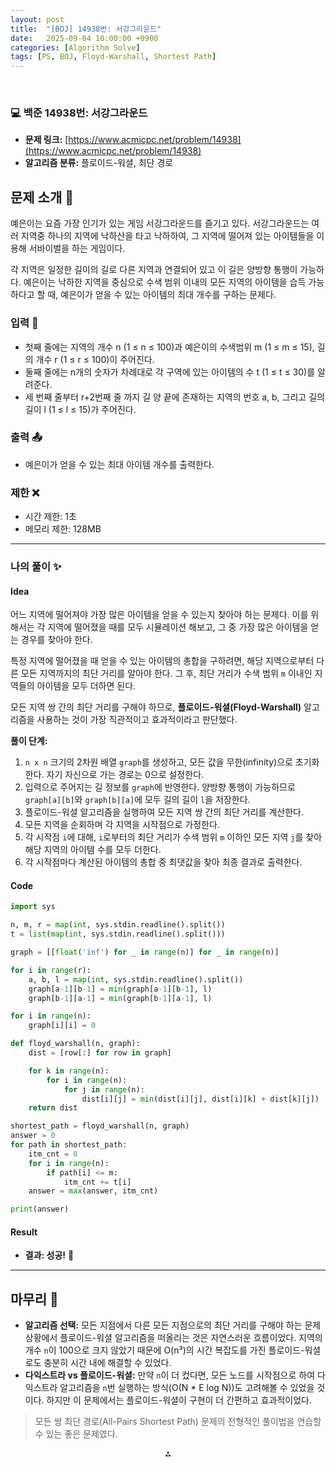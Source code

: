 ```yaml
---
layout: post
title:  "[BOJ] 14938번: 서강그라운드"
date:   2025-09-04 10:00:00 +0900
categories: [Algorithm Solve]
tags: [PS, BOJ, Floyd-Warshall, Shortest Path]
---
```


<br>

### 💻 백준 14938번: 서강그라운드

- **문제 링크:** [https://www.acmicpc.net/problem/14938](https://www.acmicpc.net/problem/14938)
- **알고리즘 분류:** 플로이드-워셜, 최단 경로

## 문제 소개 🧐

예은이는 요즘 가장 인기가 있는 게임 서강그라운드를 즐기고 있다. 서강그라운드는 여러 지역중 하나의 지역에 낙하산을 타고 낙하하여, 그 지역에 떨어져 있는 아이템들을 이용해 서바이벌을 하는 게임이다.

각 지역은 일정한 길이의 길로 다른 지역과 연결되어 있고 이 길은 양방향 통행이 가능하다. 예은이는 낙하한 지역을 중심으로 수색 범위 이내의 모든 지역의 아이템을 습득 가능하다고 할 때, 예은이가 얻을 수 있는 아이템의 최대 개수를 구하는 문제다.

### 입력 📝

- 첫째 줄에는 지역의 개수 n (1 ≤ n ≤ 100)과 예은이의 수색범위 m (1 ≤ m ≤ 15), 길의 개수 r (1 ≤ r ≤ 100)이 주어진다.
- 둘째 줄에는 n개의 숫자가 차례대로 각 구역에 있는 아이템의 수 t (1 ≤ t ≤ 30)를 알려준다.
- 세 번째 줄부터 r+2번째 줄 까지 길 양 끝에 존재하는 지역의 번호 a, b, 그리고 길의 길이 l (1 ≤ l ≤ 15)가 주어진다.

### 출력 📤

- 예은이가 얻을 수 있는 최대 아이템 개수를 출력한다.

### 제한 ❌

- 시간 제한: 1초
- 메모리 제한: 128MB

---

### 나의 풀이 ✨

#### Idea
어느 지역에 떨어져야 가장 많은 아이템을 얻을 수 있는지 찾아야 하는 문제다. 이를 위해서는 각 지역에 떨어졌을 때를 모두 시뮬레이션 해보고, 그 중 가장 많은 아이템을 얻는 경우를 찾아야 한다.

특정 지역에 떨어졌을 때 얻을 수 있는 아이템의 총합을 구하려면, 해당 지역으로부터 다른 모든 지역까지의 최단 거리를 알아야 한다. 그 후, 최단 거리가 수색 범위 `m` 이내인 지역들의 아이템을 모두 더하면 된다.

모든 지역 쌍 간의 최단 거리를 구해야 하므로, **플로이드-워셜(Floyd-Warshall)** 알고리즘을 사용하는 것이 가장 직관적이고 효과적이라고 판단했다.

**풀이 단계:**
1.  `n x n` 크기의 2차원 배열 `graph`를 생성하고, 모든 값을 무한(infinity)으로 초기화한다. 자기 자신으로 가는 경로는 0으로 설정한다.
2.  입력으로 주어지는 길 정보를 `graph`에 반영한다. 양방향 통행이 가능하므로 `graph[a][b]`와 `graph[b][a]`에 모두 길의 길이 `l`을 저장한다.
3.  플로이드-워셜 알고리즘을 실행하여 모든 지역 쌍 간의 최단 거리를 계산한다.
4.  모든 지역을 순회하며 각 지역을 시작점으로 가정한다.
5.  각 시작점 `i`에 대해, `i`로부터의 최단 거리가 수색 범위 `m` 이하인 모든 지역 `j`를 찾아 해당 지역의 아이템 수를 모두 더한다.
6.  각 시작점마다 계산된 아이템의 총합 중 최댓값을 찾아 최종 결과로 출력한다.

#### Code

```python
import sys

n, m, r = map(int, sys.stdin.readline().split())
t = list(map(int, sys.stdin.readline().split()))

graph = [[float('inf') for _ in range(n)] for _ in range(n)]

for i in range(r):
    a, b, l = map(int, sys.stdin.readline().split())
    graph[a-1][b-1] = min(graph[a-1][b-1], l)
    graph[b-1][a-1] = min(graph[b-1][a-1], l)

for i in range(n):
    graph[i][i] = 0

def floyd_warshall(n, graph):
    dist = [row[:] for row in graph]

    for k in range(n):
        for i in range(n):
            for j in range(n):
                dist[i][j] = min(dist[i][j], dist[i][k] + dist[k][j])
    return dist

shortest_path = floyd_warshall(n, graph)
answer = 0
for path in shortest_path:
    itm_cnt = 0
    for i in range(n):
        if path[i] <= m:
            itm_cnt += t[i]
    answer = max(answer, itm_cnt)

print(answer)
```

#### Result

- **결과: 성공!** 🎉

---

## 마무리 🤔

- **알고리즘 선택:** 모든 지점에서 다른 모든 지점으로의 최단 거리를 구해야 하는 문제 상황에서 플로이드-워셜 알고리즘을 떠올리는 것은 자연스러운 흐름이었다. 지역의 개수 `n`이 100으로 크지 않았기 때문에 O(n³)의 시간 복잡도를 가진 플로이드-워셜로도 충분히 시간 내에 해결할 수 있었다.
- **다익스트라 vs 플로이드-워셜:** 만약 `n`이 더 컸다면, 모든 노드를 시작점으로 하여 다익스트라 알고리즘을 `n`번 실행하는 방식(O(N * E log N))도 고려해볼 수 있었을 것이다. 하지만 이 문제에서는 플로이드-워셜이 구현이 더 간편하고 효과적이었다.

> 모든 쌍 최단 경로(All-Pairs Shortest Path) 문제의 전형적인 풀이법을 연습할 수 있는 좋은 문제였다.

<div style="text-align: center">⁂</div>
